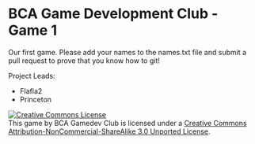 BCA Game Development Club - Game 1
============

Our first game.  Please add your names to the names.txt file and submit a pull request to prove that you know how to git!

Project Leads:
- Flafla2
- Princeton

<a rel="license" href="http://creativecommons.org/licenses/by-nc-sa/3.0/deed.en_US"><img alt="Creative Commons License" style="border-width:0" src="http://i.creativecommons.org/l/by-nc-sa/3.0/88x31.png" /></a><br /><span xmlns:dct="http://purl.org/dc/terms/" property="dct:title">This game</span> by <span xmlns:cc="http://creativecommons.org/ns#" property="cc:attributionName">BCA Gamedev Club</span> is licensed under a <a rel="license" href="http://creativecommons.org/licenses/by-nc-sa/3.0/deed.en_US">Creative Commons Attribution-NonCommercial-ShareAlike 3.0 Unported License</a>.
